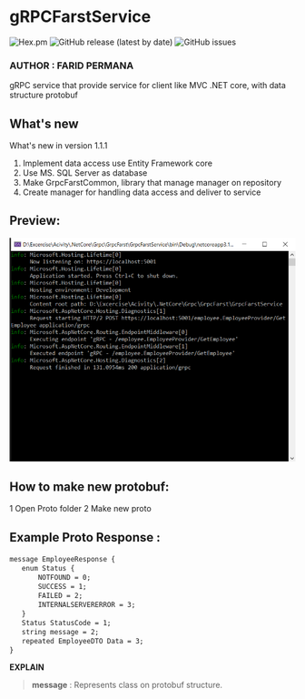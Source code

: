 # gRPCFarstService
![Hex.pm](https://img.shields.io/hexpm/l/grpc) ![GitHub release (latest by date)](https://img.shields.io/github/v/release/faridpermana7/grpcfarstservice) ![GitHub issues](https://img.shields.io/github/issues/faridpermana7/grpc-farst-service)

### AUTHOR : FARID PERMANA

gRPC service that provide service for client like MVC .NET core, with data structure protobuf

## What's new
What's new in version 1.1.1
  1. Implement data access use Entity Framework core
  2. Use MS. SQL Server as database
  3. Make GrpcFarstCommon, library that manage manager on repository
  4. Create manager for handling data access and deliver to service 
  

## Preview: 
![alt text](https://github.com/faridpermana7/faridpermana7.github.io/blob/master/img/grpc-service.PNG "SC")

## How to make new protobuf: 
 1  Open Proto folder
 2  Make new proto
 
## Example Proto Response :

    message EmployeeResponse {
       enum Status { 
           NOTFOUND = 0;
           SUCCESS = 1;
           FAILED = 2;
           INTERNALSERVERERROR = 3;
       }
       Status StatusCode = 1;
       string message = 2;
       repeated EmployeeDTO Data = 3; 
    }
    
    
**EXPLAIN**
> **message** : Represents class on protobuf structure.   

